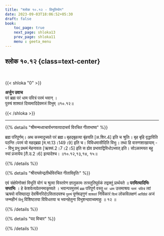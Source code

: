 ```yaml
---
title: "श्लोक १०.१२ - विभूतियोग"
date: 2023-09-03T18:06:52+05:30
draft: false
book:
    toc_page: true
    next_page: shloka13
    prev_page: shloka11
    menu : geeta_menu
---
```




## श्लोक १०.१२ {class=text-center}

<br/>

{{< shloka  "0"  >}}

**अर्जुन उवाच**   
परं ब्रह्म परं धाम पवित्रं परमं भवान् ।  
पुरुषं शाश्वतं दिव्यमादिदेवमजं विभुम् ॥१०.१२॥  

{{< /shloka >}}

---


{{% details "श्रीमन्मध्वाचार्यभगवत्पादाचर्य विरचित  गीताभाष्य" %}}

ब्रह्म परिपूर्णम्। अथ कस्मादुच्यते परं ब्रह्म ৷৷ 
बृहद्बृहत्या बृंहयति [अ.शिर.4] इति च श्रुतिः। 
बृह बृहि वृद्धाविति पठन्ति।परमं यो महद्ब्रह्म 
[म.भा.13।149।9] इति च। विविधमासीदिति विभुः। 
तथा हि वारुणशाखायाम् -- विभु प्रभु प्रथमं मेहनावतः 
[ऋक्सं.2।7।2।5] इति स ह्येव प्रभावाद्विविधोऽभवत् इति। 
सोऽकामयत बहु स्यां प्रजायेय [तै.उ.2।6] इत्यादेश्च। 
॥१०.१२,१३,१४, १५॥ 

{{% /details %}}


{{% details "श्रीराघवेन्द्रतीर्थविरचित गीताविवृतिः" %}}

एवं संक्षेपेणोक्तं विभूतिं योगं च श्रुत्वा विस्तरेण 
ज्ञातुकामः तत्स्तुतिपूर्वकं तद्वक्तुं प्रार्थयते ॥ 
**परमित्यादिभिः सप्तभिः** ।
हे केशवेत्यग्रेतनमाकृष्यते । 
भवान्परमुत्तमं `ब्रह्म` परिपूर्ण वस्तु `परं धाम` 
उत्तमाश्रयः `परमं पवित्रं` त्वां ऋषयो वसिष्ठाद्या 
देवर्षिनरिदोऽसितादयश्च `पुरुषं` पूर्णषड्गुणं `शाश्वतं` 
निर्विकारं `दिव्यं` लोकविलक्षणं `आदिदेवं` अजं 
जन्महीनं `विभुं` विशिष्टतया विविधतया च
भवनहेतुना विभुशन्दवाच्यमाहुः ॥ १२ ॥

{{% /details %}}


{{% details "पद विचार" %}}


{{% /details %}}
